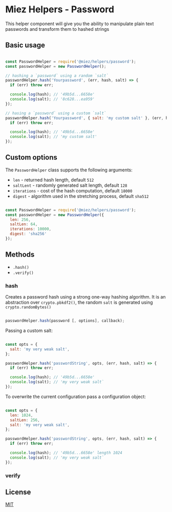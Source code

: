 # Miez Helpers - Password

This helper component will give you the ability to manipulate plain text passwords and transform them to hashed strings

## Basic usage

```javascript

const PasswordHelper = require('@miez/helpers/password');
const passwordHelper = new PasswordHelper();

// hashing a `password` using a random `salt`
passwordHelper.hash('Yourpassword', (err, hash, salt) => {
  if (err) throw err;

  console.log(hash); // '49b5d...6658e'
  console.log(salt); // '8c628...ea959'
});

// hasing a `password` using a custom `salt`
passwordHelper.hash('Yourpassword', { salt: 'my custom salt' }, (err, hash, salt) => {
  if (err) throw err;

  console.log(hash); // '49b5d...6658e'
  console.log(salt); // 'my custom salt'
});

```

## Custom options

The `PasswordHelper` class supports the following arguments:

- `len` - returned hash length, default `512`
- `saltLent` - randomly generated salt length, default `128`
- `iterations` - cost of the hash computation, default `18000`
- `digest` - algorithm used in the stretching process, default `sha512`

```javascript

const PasswordHelper = require('@miez/helpers/password');
const passwordHelper = new PasswordHelper({
  len: 256,
  saltLen: 64,
  iterations: 10000,
  digest: 'sha256'
});

```

## Methods

- `.hash()`
- `.verify()`

### hash

Creates a password hash using a strong one-way hashing algorithm. It is an abstraction over `crypto.pbkdf2()`, the random `salt` is generated using `crypto.randomBytes()`

```javascript

passwordHelper.hash(password [, options], callback);

```

Passing a custom salt:

```javascript

const opts = {
  salt: 'my very weak salt',
};

passwordHelper.hash('passwordString', opts, (err, hash, salt) => {
  if (err) throw err;

  console.log(hash); // '49b5d...6658e'
  console.log(salt); // 'my very weak salt`
});

```

To overwrite the current configuration pass a configuration object:

```javascript

const opts = {
  len: 1024,
  saltLen: 256,
  salt: 'my very weak salt',
};

passwordHelper.hash('passwordString', opts, (err, hash, salt) => {
  if (err) throw err;

  console.log(hash); // '49b5d...6658e' length 1024
  console.log(salt); // 'my very weak salt`
});

```

### verify

## License

[MIT](https://github.com/miezhq/miez-helpers/blob/master/LICENSE)

